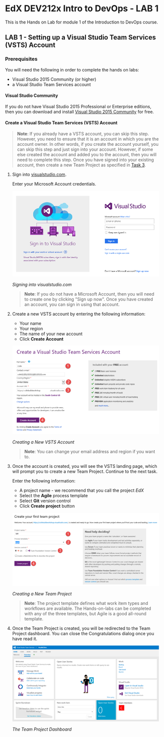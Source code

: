 # EdX DEV212x Intro to DevOps - LAB 1 #
This is the Hands on Lab for module 1 of the Introduction to DevOps course.

## LAB 1 - Setting up a Visual Studio Team Services (VSTS) Account ##

### Prerequisites ###
You will need the following in order to complete the hands on labs:

- Visual Studio 2015 Community (or higher) 
- a Visual Studio Team Services account

#### Visual Studio Community ####
If you do not have Visual Studio 2015 Professional or Enterprise editions, then you can download and
install [Visual Studio 2015 Community](https://www.visualstudio.com/en-us/products/visual-studio-community-vs.aspx) for free.

#### Create a Visual Studio Team Services (VSTS) Account ####
> **Note**: If you already have a VSTS account, you can skip this step. However, you need to ensure that it is an account in which you are the account owner. In other words, if you create the account yourself, you can skip this step and just sign into your account. However, if some else created the account and added you to the account, then you will need to complete this step. Once you have signed into your existing account, then create a new Team Project as specified in [Task 3](#Ex4Task2).

1. Sign into [visualstudio.com](https://go.microsoft.com/fwlink/?LinkId=307137).

    Enter your Microsoft Account credentials.

    ![Signing in to visualstudio.com](media/vsts-signin-no-account.png "Signing into visualstudio.com")

    _Signing into visualstudio.com_

    > **Note**: If you do not have a Microsoft Account, then you will need to create one by clicking "Sign up now". Once you have created an account, you can sign in using that account.

1. Create a new VSTS account by entering the following information:

    - Your name
    - Your region
    - The name of your new account
    - Click **Create Account**

    ![Creating a New VSTS Account](media/vsts-new-account-form.png "Creating a New VSTS Account")

    _Creating a New VSTS Account_

    > **Note**: You can change your email address and region if you want to.    

1. Once the account is created, you will see the VSTS landing page, which will prompt you to create a new Team Project. Continue to the next task.
    
    Enter the following information:
    - A project name - we recommend that you call the project _EdX_
    - Select the **Agile** process template
    - Select **Git** version control
    - Click **Create project** button

    ![Creating a New Team Project](media/vsts-new-team-project.png "Creating a New Team Project")

    _Creating a New Team Project_

    > **Note**: The project template defines what work item types and workflows are available. The Hands-on-labs can be completed with any of the three
    templates, but Agile is a good all-round template.

1. Once the Team Project is created, you will be redirected to the Team Project dashboard. You can close the Congratulations dialog once you have read it.

    ![The Team Project Dashboard](media/vsts-team-project-dashboard.png "The Team Project Dashboard")

    _The Team Project Dashboard_
